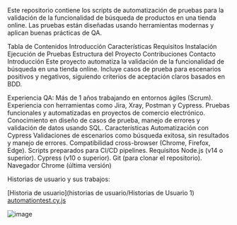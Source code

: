 
Este repositorio contiene los scripts de automatización de pruebas para la validación de la funcionalidad de búsqueda de productos en una tienda online. Las pruebas están diseñadas usando herramientas modernas y aplican buenas prácticas de QA.

Tabla de Contenidos
Introducción
Características
Requisitos
Instalación
Ejecución de Pruebas
Estructura del Proyecto
Contribuciones
Contacto
Introducción
Este proyecto automatiza la validación de la funcionalidad de búsqueda en una tienda online. Incluye casos de prueba para escenarios positivos y negativos, siguiendo criterios de aceptación claros basados en BDD.

Experiencia QA:
Más de 1 años trabajando en entornos ágiles (Scrum).
Experiencia con herramientas como Jira, Xray, Postman y Cypress.
Pruebas funcionales y automatizadas en proyectos de comercio electrónico.
Conocimiento en diseño de casos de prueba, manejo de errores y validación de datos usando SQL.
Características
Automatización con Cypress
Validaciones de escenarios como búsqueda exitosa, sin resultados y manejo de errores.
Compatibilidad cross-browser (Chrome, Firefox, Edge).
Scripts preparados para CI/CD pipelines.
Requisitos
Node.js (v14 o superior).
Cypress (v10 o superior).
Git (para clonar el repositorio).
Navegador Chrome (última versión)

Historias de usuario y sus trabajos:

[Historia de usuario](historias de usuario/Historias de Usuario 1)
[automationtest.cy.js](cypress/e2e/automationtest.cy.js)


![image](https://github.com/user-attachments/assets/f5243460-0fd3-4de9-90c9-1da50e5e4719)

